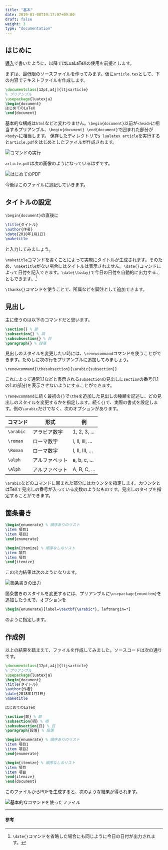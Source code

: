 ```yaml
---
title: "基本"
date: 2019-01-08T19:17:07+09:00
draft: false
weight: 3
type: "documentation"
---
```

## はじめに

[導入](/latex/introduction/)で書いたように、以降ではLuaLaTeXの使用を前提とします。

まずは、最低限のソースファイルを作ってみます。仮に`article.tex`として、下の内容でテキストファイルを作成します。

```latex
\documentclass[12pt,a4j]{ltjsarticle}
% プリアンブル
\usepackage{luatexja}
\begin{document}
はじめてのLaTeX
\end{document}
```
基本的な構成は`html`などと変わりません。`\begin{document}`以前が`<head>`に相当するプリアンブル、`\begin{document} \end{document}`で囲まれた部分が`<body>`に相当します。
保存したディレクトリで`$ lualatex article`を実行すると`article.pdf`をはじめとしたファイルが作成されます。

![コマンドの実行](execute-command.png)

`article.pdf`は次の画像のようになっているはずです。

![はじめてのPDF](first-output.png)

今後はこのファイルに追記していきます。

## タイトルの設定

`\begin{document}`の直後に
```latex
\title{タイトル}
\author{作者}
\date{2018年1月1日}
\maketitle
```
と入力してみましょう。

`\maketitle`コマンドを書くことによって実際にタイトルが生成されます。そのため、`\maketitle`がない場合にはタイトルは表示されません。`\date{}`コマンドによって日付を記入できます。`\date{\today}`で今日の日付を自動的に出力することもできます。[^1]

`\thanks{}`コマンドを使うことで、所属などを脚注として追加できます。

## 見出し

主に使うのは以下のコマンドだと思います。

```latex
\section{} % 節
\subsection{} % 項
\subsubsection{} % 目
\paragraph{} % 段落
```

見出しのスタイルを変更したい時には、`\renewcommand`コマンドを使うことができます。ためしに次の行をプリアンブルに追加してみましょう。
```
\renewcommand{\thesubsection}{\arabic{subsection}}
```
これによって通常1.1などと表示される`subsection`の見出しに`section`の番号(1.1の1.の部分)を表示させないようにすることができます。

`\renewcommand`に続く最初の`{}`で`\the`を追加した見出しの種類を記述し、どの見出しのスタイルを変更するかを指定します。続く`{}`で、実際の書式を設定します。例の`\arabic`だけでなく、次のオプションがあります。

|コマンド|形式|例|
|---|---|---|
|`\arabic`|アラビア数字|1, 2, 3, ...|
|`\roman`|ローマ数字|ⅰ, ⅱ, ⅲ, ...|
|`\Roman`|ローマ数字|Ⅰ, Ⅱ, Ⅲ, ...|
|`\alph`|アルファベット|a, b, c, ...|
|`\Alph`|アルファベット|A, B, C, ...|

`\arabic`などのコマンドに囲まれた部分にはカウンタを指定します。カウンタとはTeXで見出しの番号が入っている変数のようなものです。見出しのタイプを指定することができます。

## 箇条書き

```latex
\begin{enumerate} % 順序ありのリスト
\item 項目1
\item 項目2
\end{enumerate}

\begin{itemize} % 順序なしのリスト
\item 項目
\item 項目
\end{itemize}
```

この出力結果は次のようになります。

![箇条書きの出力](list-output.png)

箇条書きのスタイルを変更するには、プリアンブルに`\usepackage{enumitem}`を追加したうえで、オプションを
```latex
\begin{enumerate}[label=\textbf{\arabic*}, leftmargin=*]
```
のように指定します。

## 作成例

以上の結果を踏まえて、ファイルを作成してみました。ソースコードは次の通りです。

```latex
\documentclass[12pt,a4j]{ltjsarticle}
% プリアンブル
\usepackage{luatexja}
\begin{document}
\title{タイトル}
\author{作者}
\date{2018年1月1日}
\maketitle

はじめてのLaTeX

\section{節} % 節
\subsection{項} % 項
\subsubsection{目} % 目
\paragraph{段落} % 段落

\begin{enumerate} % 順序ありのリスト
\item 項目1
\item 項目2
\end{enumerate}

\begin{itemize} % 順序なしのリスト
\item 項目
\item 項目
\end{itemize}
\end{document}
```
このファイルからPDFを生成すると、次のような結果が得られます。

![基本的なコマンドを使ったファイル](basic-output.png)


[^1]: `\date{}`コマンドを省略した場合にも同じように今日の日付が出力されます。

---

#### 参考


